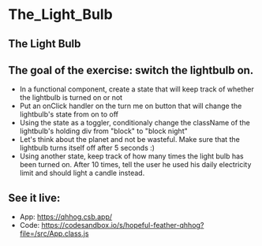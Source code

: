 # The_Light_Bulb

## The Light Bulb

## The goal of the exercise: switch the lightbulb on.

   * In a functional component, create a state that will keep track of whether the lightbulb is turned on or not
   * Put an onClick handler on the turn me on button that will change the lightbulb's state from on to off
   * Using the state as a toggler, conditionaly change the className of the lightbulb's holding div from "block" to "block night"
   * Let's think about the planet and not be wasteful. Make sure that the lightbulb turns itself off after 5 seconds :)
   * Using another state, keep track of how many times the light bulb has been turned on. After 10 times, tell the user he used his daily electricity limit and should light a candle instead.

## See it live:
* App: https://qhhog.csb.app/
* Code: https://codesandbox.io/s/hopeful-feather-qhhog?file=/src/App.class.js
